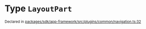 # Type `LayoutPart`
<sub>Declared in [packages/sdk/app-framework/src/plugins/common/navigation.ts:32](https://github.com/dxos/dxos/blob/4cb70f94e/packages/sdk/app-framework/src/plugins/common/navigation.ts#L32)</sub>






